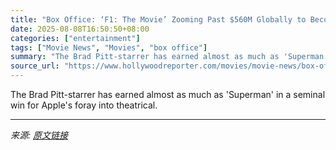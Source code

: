 ```yaml
---
title: "Box Office: ‘F1: The Movie’ Zooming Past $560M Globally to Become Summer’s Biggest Surprise Hit"
date: 2025-08-08T16:50:50+08:00
categories: ["entertainment"]
tags: ["Movie News", "Movies", "box office"]
summary: "The Brad Pitt-starrer has earned almost as much as 'Superman' in a seminal win for Apple's foray into theatrical."
source_url: "https://www.hollywoodreporter.com/movies/movie-news/box-office-f1-brad-pitt-1236338604/"
---
```


The Brad Pitt-starrer has earned almost as much as 'Superman' in a seminal win for Apple's foray into theatrical.

---

*来源: [原文链接](https://www.hollywoodreporter.com/movies/movie-news/box-office-f1-brad-pitt-1236338604/)*
